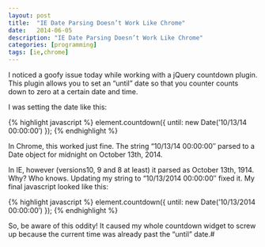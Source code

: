 ```yaml
---
layout: post
title:  "IE Date Parsing Doesn’t Work Like Chrome"
date:   2014-06-05
description: "IE Date Parsing Doesn’t Work Like Chrome"
categories: [programming]
tags: [ie,chrome]
---
```


I noticed a goofy issue today while working with a jQuery countdown plugin.  This plugin allows you to set an “until” date so that you counter counts down to zero at a certain date and time.

I was setting the date like this:

{% highlight javascript %}
element.countdown({
until: new Date(’10/13/14 00:00:00′)
});
{% endhighlight %}

In Chrome, this worked just fine.  The string “10/13/14 00:00:00″ parsed to a Date object for midnight on October 13th, 2014.

In IE, however (versions10, 9 and 8 at least) it parsed as October 13th, 1914.  Why?  Who knows.  Updating my string to “10/13/2014 00:00:00″ fixed it.  My final javascript looked like this:

{% highlight javascript %}
element.countdown({
until: new Date(’10/13/2014 00:00:00′)
});
{% endhighlight %}

So, be aware of this oddity!  It caused my whole countdown widget to screw up because the current time was already past the “until” date.#
